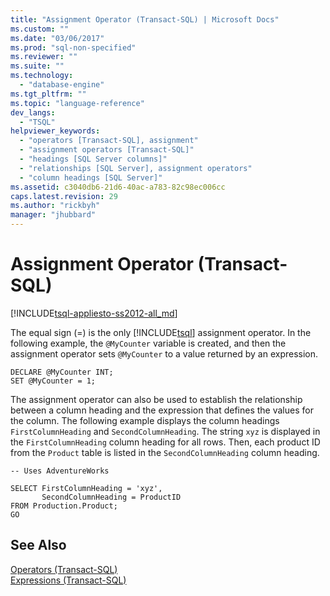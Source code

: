 ```yaml
---
title: "Assignment Operator (Transact-SQL) | Microsoft Docs"
ms.custom: ""
ms.date: "03/06/2017"
ms.prod: "sql-non-specified"
ms.reviewer: ""
ms.suite: ""
ms.technology: 
  - "database-engine"
ms.tgt_pltfrm: ""
ms.topic: "language-reference"
dev_langs: 
  - "TSQL"
helpviewer_keywords: 
  - "operators [Transact-SQL], assignment"
  - "assignment operators [Transact-SQL]"
  - "headings [SQL Server columns]"
  - "relationships [SQL Server], assignment operators"
  - "column headings [SQL Server]"
ms.assetid: c3040db6-21d6-40ac-a783-82c98ec006cc
caps.latest.revision: 29
ms.author: "rickbyh"
manager: "jhubbard"
---
```

# Assignment Operator (Transact-SQL)
[!INCLUDE[tsql-appliesto-ss2012-all_md](../../relational-databases/indexes/includes/tsql-appliesto-ss2012-all-md.md)]

  The equal sign (=) is the only [!INCLUDE[tsql](../../advanced-analytics/r-services/includes/tsql-md.md)] assignment operator. In the following example, the `@MyCounter` variable is created, and then the assignment operator sets `@MyCounter` to a value returned by an expression.  
  
```  
DECLARE @MyCounter INT;  
SET @MyCounter = 1;  
```  
  
 The assignment operator can also be used to establish the relationship between a column heading and the expression that defines the values for the column. The following example displays the column headings `FirstColumnHeading` and `SecondColumnHeading`. The string `xyz` is displayed in the `FirstColumnHeading` column heading for all rows. Then, each product ID from the `Product` table is listed in the `SecondColumnHeading` column heading.  
  
```  
-- Uses AdventureWorks  
  
SELECT FirstColumnHeading = 'xyz',  
       SecondColumnHeading = ProductID  
FROM Production.Product;  
GO  
```  
  
## See Also  
 [Operators &#40;Transact-SQL&#41;](../../t-sql/language-elements/operators-transact-sql.md)   
 [Expressions &#40;Transact-SQL&#41;](../../t-sql/language-elements/expressions-transact-sql.md)  
  
  